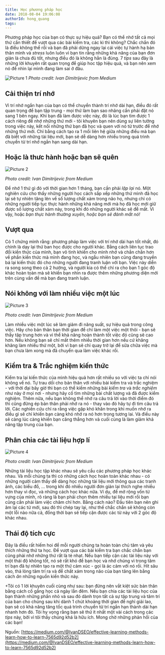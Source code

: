 ```yaml
---
title: Học phương pháp học
date: 2018-08-04 19:06:08
authorId: hong_quang
tags:
---
```


Phương pháp học của bạn có thực sự hiệu quả? Bạn có thể nhớ tất cả mọi thứ cần thiết để vượt qua các bài kiểm tra, các kì thì không? Chắc chắn đó là điều không thể rồi và bạn đã phải dừng ngay lại cái việc tự hành hạ bản thân mình và *stress* luôn luôn vì bạn tin rằng những khả năng của bạn đơn giản là chưa đủ tốt, nhưng điều đó là không hẳn là đúng. 7 *tips* sau đây là những lời khuyên rất quan trọng để giúp hoc tập hiệu quả, và bạn nên xem nó để nhìn lại mình đang làm sai ở đâu.
<!-- more -->

![Picture 1](https://res.cloudinary.com/djeghcumw/image/upload/v1533320085/blog/Credit:%20Ivan%20Dimitrijevic%20from%20Medium.jpg)
*Photo credit: Ivan Dimitrijevic from Medium*

## Cải thiện trí nhớ

Vì trí nhớ ngắn hạn của bạn có thể chuyển thành trí nhớ dài hạn, điều đó rất quan trọng để bạn tập trung - mọi thứ làm bạn sao nhãng cần phải đặt nó sang 1 bên ngay. Khi bạn đã làm được việc này, đó là lúc bạn tìm được 1 cách riêng để nhớ những thứ mới - tôi khuyên bạn nên dùng sự liên tưởng trong việc này, kết nối những thứ bạn đã học và quen với nó từ trước để nhớ những thứ mới. Chỉ bằng cách tạo ra 1 mối liên hệ giữa những điều mà bạn đã biết với những tài liệu mới, bạn sẽ dễ dàng hơn nhiều trong quá trình chuyển từ trí nhớ ngắn hạn sang dài hạn.



## Hoặc là thưc hành hoặc bạn sẽ quên

![Picture 2](https://res.cloudinary.com/djeghcumw/image/upload/v1533320105/blog/1_1jT6gp3jF_w-pWEE2JZPfA.jpg)

*Photo credit: Ivan Dimitrijevic from Medium*

Để nhớ 1 thứ gì đó với thời gian hơn 1 tháng, bạn cần phải *lặp lại* nó. Một nghiên cứu cho thấy những người học cách sắp xếp những thứ mình đã học lại sẽ tự nhiên tăng lên về số lượng chất xám trong não họ, nhưng chỉ có những người tiếp tục thực hành những khả năng mới mà họ đã học mới giữ được số lượng chất xám này, trong khi đó những người khác sẽ để mất. Vì vậy, hoặc *bạn thực hành thường xuyên, hoặc bạn sẽ đánh mất nó!*

## Vượt qua

Có 1 chứng mình rằng: phương pháp làm việc với trí nhớ dài hạn tốt nhất, đó chính là dạy lại thứ ban học được cho người khác. Bằng cách liên tục trao đổi kiến thức của mình, bạn vô tình khiến cho mình nhớ và chắn chắn hơn về phần kiến thức mà mình đang học, và ngẫu nhiên bạn cũng đang truyền bá lại kiến thức đó cho những người đang tranh luận với bạn. Việc này diễn ra song song theo cả 2 hướng, và người kia có thể chỉ ra cho bạn 1 góc độ khác hoàn toàn mà sẽ khiến bạn nhìn ra được thêm những phương diện mới trên cùng vấn đề mà bạn đang tranh luận.


## Nói không với làm nhiều việc một lúc

![Picture 3](https://res.cloudinary.com/djeghcumw/image/upload/v1533320116/blog/1_6SRjd8GyZtDAMQEDq_zIoA.jpg)

*Photo credit: Ivan Dimitrijevic from Medium*

Làm nhiều việc một lúc sẽ làm giảm đi năng suất, sự hiệu quả trong công việc. Hãy cho bản thân bạn thời gian để chỉ làm một việc một thôi - bạn sẽ thấy tập trung hơn và vì thể khả năng hoàn thành tốt việc đó cũng sẽ cao hơn. Nếu không bạn sẽ chỉ mất thêm nhiều thời gian hơn nếu cứ khăng khăng làm nhiều thứ một, bởi vì bạn sẽ chỉ quay trở lại để sữa chữa việc mà bạn chưa làm xong mà đã chuyển qua làm việc khác rồi.

## Kiểm tra & Trắc nghiệm kiến thức

Kiểm tra lại kiến thức của mình hiệu quả hơn rất nhiều so với việc ta chỉ nói không về nó. Tự trau dồi cho bản thân với nhiều bài kiểm tra và trắc nghiệm - với thời đại bây giờ thì bạn có thể kiếm những bài *kiểm tra* và *trắc nghiệm* như này ở mọi nơi - nhưng hãy cố tìm những bài chất lượng và đã được kiểm nghiệm. Thêm nữa, nếu bạn không thể nhớ ra câu trả lời vào thời điểm đó thì cũng đừng ép bản thân phải nhớ ra nó - thay vào đó hãy tự đi tìm câu trả lời. Các nghiên cứu chỉ ra rằng việc gặp khó khăn trong khi muốn nhớ ra điều gì sẽ chỉ khiến bạn càng khó nhớ ra nó hơn trong tương lai. Và điều này sẽ càng lúc càng khiến bạn căng thẳng hơn và cuối cùng là làm giảm khả năng tập trung của bạn.


## Phân chia các tài liệu hợp lí

![Picture 4](https://res.cloudinary.com/djeghcumw/image/upload/v1533320133/blog/1_-zh72jz3qx0KI8vAhRqtTA.jpg)

*Photo credit: Ivan Dimitrijevic from Medium*

Những tài liệu học tập khác nhau sẽ yêu cầu các phương pháp học khác nhau. Và mỗi chúng ta thì có những cách học hoàn toàn khác nhau - có những người cảm thấy dễ dàng học những tài liệu mới thông qua các tranh ảnh, các biều đồ, ... trong khi đó nhiều người đơn giản lại thích nghe nhiều hơn thay vì đọc, và những cách học khác nữa. Ví dụ, để mở rộng vốn từ vựng của mình, rõ ràng là bạn phải chọn thêm nhiều tại liệu mới rồi bạn cũng cần phải làm việc chăm chỉ hơn. Bằng cách nào? Đầu tiên bạn nên ghi âm lại các từ mới, sau đó thì chép tay lại, như thế chắc chắn sẽ không còn một lỗi nào nữa cả, đồng thời bạn sẽ tiếp cận được các từ này với 2 góc độ khác nhau.


## Thái độ tích cực

Đây là điều rất hiếm hoi để mỗi người chúng ta hoàn toàn chú tâm và yêu thích những thứ ta học. Để vượt qua các bài kiểm tra bạn chắc chắn bạn cũng phải nhớ những thứ rất là tẻ nhạt. Nếu bạn tiếp cận các tài liệu này với một thái độ không tốt, nó sẽ rất khó để bạn học và nhớ chúng vì trong tâm trí bạn đã tự nhiên tạo ra một thứ cảm xúc - gọi là ác cảm với nó rồi. Hít sâu vào, thả lỏng tâm trí ra và để chất xám trong não của bạn tăng lên bằng cách *ăn* những nguồn kiến thức này.


+Tôi có 1 lời khuyên cuối cùng như sau: bạn đừng nên vắt kiệt sức bản thân bằng cách cố gắng học cả ngày lẫn đêm. Nếu bạn chia các tài liệu học của bạn thành những phần nhỏ và sau đó dành trọn tất cả sự tập trung và tâm trí của ban cho chúng sau khi dành 1 chút khoảng thời gian để nghỉ giải lao, bạn sẽ có khả năng tăng tốc quá trình chuyển từ trí ngắn hạn thành dài hạn nhanh hơn đó. Tôi hy vọng rằng bạn sẽ thử ít nhất một vài cách trong các *tips* này, bởi vì tôi thấy chúng khá là hữu ích. Mong chờ những phản hồi của các bạn!

Nguồn: [https://medium.com/@IvanDSEO/effective-learning-methods-learn-how-to-learn-7565d92d52b2](https://medium.com/@IvanDSEO/effective-learning-methods-learn-how-to-learn-7565d92d52b2)